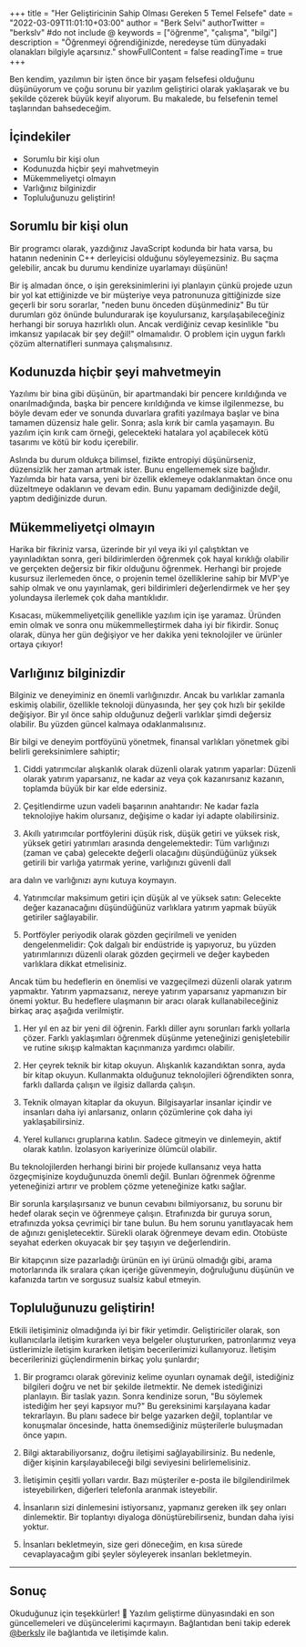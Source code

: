 +++
title = "Her Geliştiricinin Sahip Olması Gereken 5 Temel Felsefe"
date = "2022-03-09T11:01:10+03:00"
author = "Berk Selvi"
authorTwitter = "berkslv" #do not include @
keywords = ["öğrenme", "çalışma", "bilgi"]
description = "Öğrenmeyi öğrendiğinizde, neredeyse tüm dünyadaki olanakları bilgiyle açarsınız."
showFullContent = false
readingTime = true
+++

Ben kendim, yazılımın bir işten önce bir yaşam felsefesi olduğunu düşünüyorum ve çoğu sorunu bir yazılım geliştirici olarak yaklaşarak ve bu şekilde çözerek büyük keyif alıyorum. Bu makalede, bu felsefenin temel taşlarından bahsedeceğim.

## İçindekiler

- Sorumlu bir kişi olun
- Kodunuzda hiçbir şeyi mahvetmeyin
- Mükemmeliyetçi olmayın
- Varlığınız bilginizdir
- Topluluğunuzu geliştirin!


## Sorumlu bir kişi olun

Bir programcı olarak, yazdığınız JavaScript kodunda bir hata varsa, bu hatanın nedeninin C++ derleyicisi olduğunu söyleyemezsiniz. Bu saçma gelebilir, ancak bu durumu kendinize uyarlamayı düşünün!

Bir iş almadan önce, o işin gereksinimlerini iyi planlayın çünkü projede uzun bir yol kat ettiğinizde ve bir müşteriye veya patronunuza gittiğinizde size geçerli bir soru sorarlar, "neden bunu önceden düşünmediniz" Bu tür durumları göz önünde bulundurarak işe koyulursanız, karşılaşabileceğiniz herhangi bir soruya hazırlıklı olun. Ancak verdiğiniz cevap kesinlikle "bu imkansız yapılacak bir şey değil!" olmamalıdır. O problem için uygun farklı çözüm alternatifleri sunmaya çalışmalısınız.

## Kodunuzda hiçbir şeyi mahvetmeyin

Yazılımı bir bina gibi düşünün, bir apartmandaki bir pencere kırıldığında ve onarılmadığında, başka bir pencere kırıldığında ve kimse ilgilenmezse, bu böyle devam eder ve sonunda duvarlara grafiti yazılmaya başlar ve bina tamamen düzensiz hale gelir. Sonra; asla kırık bir camla yaşamayın. Bu yazılım için kırık cam örneği, gelecekteki hatalara yol açabilecek kötü tasarımı ve kötü bir kodu içerebilir.

Aslında bu durum oldukça bilimsel, fizikte entropiyi düşünürseniz, düzensizlik her zaman artmak ister. Bunu engellememek size bağlıdır. Yazılımda bir hata varsa, yeni bir özellik eklemeye odaklanmaktan önce onu düzeltmeye odaklanın ve devam edin. Bunu yapamam dediğinizde değil, yaptım dediğinizde durun.

## Mükemmeliyetçi olmayın

Harika bir fikriniz varsa, üzerinde bir yıl veya iki yıl çalıştıktan ve yayınladıktan sonra, geri bildirimlerden öğrenmek çok hayal kırıklığı olabilir ve gerçekten değersiz bir fikir olduğunu öğrenmek. Herhangi bir projede kusursuz ilerlemeden önce, o projenin temel özelliklerine sahip bir MVP'ye sahip olmak ve onu yayınlamak, geri bildirimleri değerlendirmek ve her şey yolundaysa ilerlemek çok daha mantıklıdır.

Kısacası, mükemmeliyetçilik genellikle yazılım için işe yaramaz. Üründen emin olmak ve sonra onu mükemmelleştirmek daha iyi bir fikirdir. Sonuç olarak, dünya her gün değişiyor ve her dakika yeni teknolojiler ve ürünler ortaya çıkıyor!

## Varlığınız bilginizdir

Bilginiz ve deneyiminiz en önemli varlığınızdır. Ancak bu varlıklar zamanla eskimiş olabilir, özellikle teknoloji dünyasında, her şey çok hızlı bir şekilde değişiyor. Bir yıl önce sahip olduğunuz değerli varlıklar şimdi değersiz olabilir. Bu yüzden güncel kalmaya odaklanmalısınız.

Bir bilgi ve deneyim portföyünü yönetmek, finansal varlıkları yönetmek gibi belirli gereksinimlere sahiptir;

1. Ciddi yatırımcılar alışkanlık olarak düzenli olarak yatırım yaparlar: Düzenli olarak yatırım yaparsanız, ne kadar az veya çok kazanırsanız kazanın, toplamda büyük bir kar elde edersiniz.

2. Çeşitlendirme uzun vadeli başarının anahtarıdır: Ne kadar fazla teknolojiye hakim olursanız, değişime o kadar iyi adapte olabilirsiniz.

3. Akıllı yatırımcılar portföylerini düşük risk, düşük getiri ve yüksek risk, yüksek getiri yatırımları arasında dengelemektedir: Tüm varlığınızı (zaman ve çaba) gelecekte değerli olacağını düşündüğünüz yüksek getirili bir varlığa yatırmak yerine, varlığınızı güvenli dall

ara dalın ve varlığınızı aynı kutuya koymayın.

4. Yatırımcılar maksimum getiri için düşük al ve yüksek satın: Gelecekte değer kazanacağını düşündüğünüz varlıklara yatırım yapmak büyük getiriler sağlayabilir.

5. Portföyler periyodik olarak gözden geçirilmeli ve yeniden dengelenmelidir: Çok dalgalı bir endüstride iş yapıyoruz, bu yüzden yatırımlarınızı düzenli olarak gözden geçirmeli ve değer kaybeden varlıklara dikkat etmelisiniz.

Ancak tüm bu hedeflerin en önemlisi ve vazgeçilmezi düzenli olarak yatırım yapmaktır. Yatırım yapmazsanız, nereye yatırım yaparsanız yapmanızın bir önemi yoktur. Bu hedeflere ulaşmanın bir aracı olarak kullanabileceğiniz birkaç araç aşağıda verilmiştir.

1. Her yıl en az bir yeni dil öğrenin. Farklı diller aynı sorunları farklı yollarla çözer. Farklı yaklaşımları öğrenmek düşünme yeteneğinizi genişletebilir ve rutine sıkışıp kalmaktan kaçınmanıza yardımcı olabilir.

2. Her çeyrek teknik bir kitap okuyun. Alışkanlık kazandıktan sonra, ayda bir kitap okuyun. Kullanmakta olduğunuz teknolojileri öğrendikten sonra, farklı dallarda çalışın ve ilgisiz dallarda çalışın.

3. Teknik olmayan kitaplar da okuyun. Bilgisayarlar insanlar içindir ve insanları daha iyi anlarsanız, onların çözümlerine çok daha iyi yaklaşabilirsiniz.

4. Yerel kullanıcı gruplarına katılın. Sadece gitmeyin ve dinlemeyin, aktif olarak katılın. İzolasyon kariyerinize ölümcül olabilir.

Bu teknolojilerden herhangi birini bir projede kullansanız veya hatta özgeçmişinize koyduğunuzda önemli değil. Bunları öğrenmek öğrenme yeteneğinizi artırır ve problem çözme yeteneğinize katkı sağlar.

Bir sorunla karşılaşırsanız ve bunun cevabını bilmiyorsanız, bu sorunu bir hedef olarak seçin ve öğrenmeye çalışın. Etrafınızda bir guruya sorun, etrafınızda yoksa çevrimiçi bir tane bulun. Bu hem sorunu yanıtlayacak hem de ağınızı genişletecektir. Sürekli olarak öğrenmeye devam edin. Otobüste seyahat ederken okuyacak bir şey taşıyın ve değerlendirin.

Bir kitapçının size pazarladığı ürünün en iyi ürünü olmadığı gibi, arama motorlarında ilk sıralara çıkan içeriğe güvenmeyin, doğruluğunu düşünün ve kafanızda tartın ve sorgusuz sualsiz kabul etmeyin.

## Topluluğunuzu geliştirin!

Etkili iletişiminiz olmadığında iyi bir fikir yetimdir. Geliştiriciler olarak, son kullanıcılarla iletişim kurarken veya belgeler oluştururken, patronlarımız veya üstlerimizle iletişim kurarken iletişim becerilerimizi kullanıyoruz. İletişim becerilerinizi güçlendirmenin birkaç yolu şunlardır;

1. Bir programcı olarak göreviniz kelime oyunları oynamak değil, istediğiniz bilgileri doğru ve net bir şekilde iletmektir. Ne demek istediğinizi planlayın. Bir taslak yazın. Sonra kendinize sorun, "Bu söylemek istediğim her şeyi kapsıyor mu?" Bu gereksinimi karşılayana kadar tekrarlayın. Bu planı sadece bir belge yazarken değil, toplantılar ve konuşmalar öncesinde, hatta önemsediğiniz müşterilerle buluşmadan önce yapın.

2. Bilgi aktarabiliyorsanız, doğru iletişimi sağlayabilirsiniz. Bu nedenle, diğer kişinin karşılayabileceği bilgi seviyesini belirlemelisiniz.

3. İletişimin çeşitli yolları vardır. Bazı müşteriler e-posta ile bilgilendirilmek isteyebilirken, diğerleri telefonla aranmak isteyebilir.

4. İnsanların sizi dinlemesini istiyorsanız, yapmanız gereken ilk şey onları dinlemektir. Bir toplantıyı diyaloga dönüştürebilirseniz, bundan daha iyisi yoktur.

5. İnsanları bekletmeyin, size geri döneceğim, en kısa sürede cevaplayacağım gibi şeyler söyleyerek insanları bekletmeyin.


---

## Sonuç

Okuduğunuz için teşekkürler! 🎉 Yazılım geliştirme dünyasındaki en son güncellemeleri ve düşüncelerimi kaçırmayın. Bağlantıdan beni takip ederek [@berkslv](https://x.com/berkslv) ile bağlantıda ve iletişimde kalın.